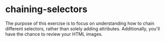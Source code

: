 # chaining-selectors
The purpose of this exercise is to focus on understanding how to chain different selectors, rather than solely adding attributes. Additionally, you'll have the chance to review your HTML images.
